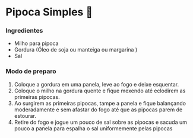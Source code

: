 # Pipoca Simples :popcorn:

### Ingredientes

* Milho para pipoca
* Gordura (Óleo de soja ou manteiga ou margarina )
* Sal

### Modo de preparo

1. Coloque a gordura em uma panela, leve ao fogo e deixe esquentar.
2. Coloque o milho na gordura quente e fique mexendo até eclodirem as primeiras pipocas.
3. Ao surgirem as primeiras pipocas, tampe a panela e fique balançando moderadamente e sem afastar do fogo até que as pipocas parem de estourar.
4. Retire do fogo e jogue um pouco de sal sobre as pipocas e sacuda um pouco a panela para espalha o sal uniformemente pelas pipocas



